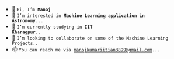 - 👋 <code>Hi, I’m __Manoj__</code>
- 👀 <code>I’m interested in <b>Machine Learning application in Astronomy</b>...</code>
- 🌱 <code>I’m currently studying in <b>IIT Kharagpur</b>..</code>
- 💞️ <code>I’m looking to collaborate on some of the Machine Learning Projects..</code>
- 📫 <code>You can reach me via manojkumariitian3899@gmail.com...</code>

<!---
CodeWithManojkumar/CodeWithManojkumar is a ✨ special ✨ repository because its `README.md` (this file) appears on your GitHub profile.
You can click the Preview link to take a look at your changes.
--->
